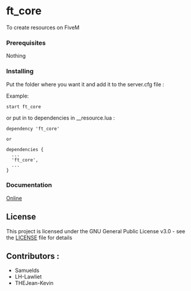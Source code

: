 # ft_core
To create resources on FiveM

### Prerequisites

Nothing

### Installing

Put the folder where you want it and add it to the server.cfg file :

Example:

```
start ft_core
```

or put in to dependencies in __resource.lua :

```
dependency 'ft_core'

or

dependencies {
  ...
  'ft_core',
  ...
}

```

### Documentation

[Online](https://fivemtools-core.readme.io/v1.0/)

## License

This project is licensed under the GNU General Public License v3.0 - see the [LICENSE](LICENSE) file for details

## Contributors :

- Samuelds
- LH-Lawliet
- THEJean-Kevin